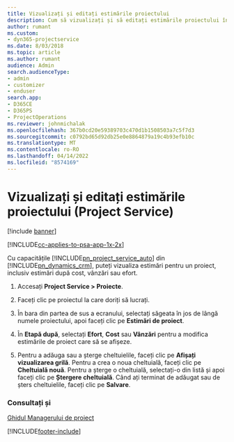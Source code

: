 ```yaml
---
title: Vizualizați și editați estimările proiectului
description: Cum să vizualizați și să editați estimările proiectului în Project Service
author: rumant
ms.custom:
- dyn365-projectservice
ms.date: 8/03/2018
ms.topic: article
ms.author: rumant
audience: Admin
search.audienceType:
- admin
- customizer
- enduser
search.app:
- D365CE
- D365PS
- ProjectOperations
ms.reviewer: johnmichalak
ms.openlocfilehash: 367b0cd20e59389703c470d1b1508503a7c5f7d3
ms.sourcegitcommit: c0792bd65d92db25e0e8864879a19c4b93efb10c
ms.translationtype: MT
ms.contentlocale: ro-RO
ms.lasthandoff: 04/14/2022
ms.locfileid: "8574169"
---
```

# <a name="view-and-edit-project-estimates-project-service"></a>Vizualizați și editați estimările proiectului (Project Service)

[!include [banner](../includes/psa-now-project-operations.md)]

[!INCLUDE[cc-applies-to-psa-app-1x-2x](../includes/cc-applies-to-psa-app-1x-2x.md)]

Cu capacitățile [!INCLUDE[pn_project_service_auto](../includes/pn-project-service-auto.md)] din [!INCLUDE[pn_dynamics_crm](../includes/pn-dynamics-crm.md)], puteți vizualiza estimări pentru un proiect, inclusiv estimări după cost, vânzări sau efort.  
  
1.  Accesați **Project Service > Proiecte**.  
  
2.  Faceți clic pe proiectul la care doriți să lucrați.  
  
3.  În bara din partea de sus a ecranului, selectați săgeata în jos de lângă numele proiectului, apoi faceți clic pe **Estimări de proiect**.  
  
4.  În **Etapă după**, selectați **Efort**, **Cost** sau **Vânzări** pentru a modifica estimările de proiect care să se afișeze.  
  
5.  Pentru a adăuga sau a șterge cheltuielile, faceți clic pe **Afișați vizualizarea grilă**. Pentru a crea o noua cheltuială, faceți clic pe **Cheltuială nouă**. Pentru a șterge o cheltuială, selectați-o din listă și apoi faceți clic pe **Ștergere cheltuială**. Când ați terminat de adăugat sau de șters cheltuielile, faceți clic pe **Salvare**.  
  
### <a name="see-also"></a>Consultați și  
 [Ghidul Managerului de proiect](../psa/project-manager-guide.md)


[!INCLUDE[footer-include](../includes/footer-banner.md)]
